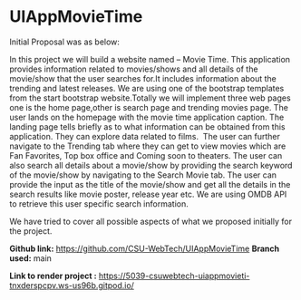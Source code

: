 # UIAppMovieTime

Initial Proposal was as below:

In this project we will build a website named – Movie Time. This application provides information related to movies/shows and all details of the movie/show that the user searches for.It includes information about the trending and latest releases.
We are using one of the bootstrap templates from the start bootstrap website.Totally we will implement three web pages one is the home page,other is search page and trending movies page. The user lands on the homepage with the movie time application caption. The landing page tells briefly as to what information can be obtained from this application. They can explore data related to films.  The user can further navigate to the Trending tab where they can get to view movies which are Fan Favorites, Top box office and Coming soon to theaters. 
The user can also search all details about a movie/show by providing the search keyword of the movie/show by navigating to the Search Movie tab. The user can provide the input as the title of the movie/show and get all the details in the search results like movie poster, release year etc. We are using OMDB API to retrieve this user specific search information.

We have tried to cover all possible aspects of what we proposed initially  for the project.

**Github link:** https://github.com/CSU-WebTech/UIAppMovieTime
**Branch used:** main

**Link to render project :**  https://5039-csuwebtech-uiappmovieti-tnxderspcpv.ws-us96b.gitpod.io/
